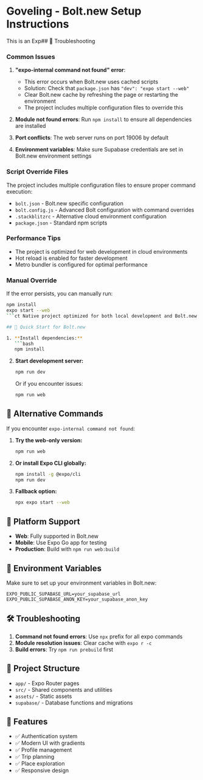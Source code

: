 # Goveling - Bolt.new Setup Instructions

This is an Exp## 🔧 Troubleshooting

### Common Issues

1. **"expo-internal command not found" error**: 
   - This error occurs when Bolt.new uses cached scripts
   - Solution: Check that `package.json` has `"dev": "expo start --web"`
   - Clear Bolt.new cache by refreshing the page or restarting the environment
   - The project includes multiple configuration files to override this

2. **Module not found errors**: Run `npm install` to ensure all dependencies are installed

3. **Port conflicts**: The web server runs on port 19006 by default

4. **Environment variables**: Make sure Supabase credentials are set in Bolt.new environment settings

### Script Override Files

The project includes multiple configuration files to ensure proper command execution:
- `bolt.json` - Bolt.new specific configuration
- `bolt.config.js` - Advanced Bolt configuration with command overrides
- `.stackblitzrc` - Alternative cloud environment configuration
- `package.json` - Standard npm scripts

### Performance Tips

- The project is optimized for web development in cloud environments
- Hot reload is enabled for faster development
- Metro bundler is configured for optimal performance

### Manual Override

If the error persists, you can manually run:
```bash
npm install
expo start --web
```ct Native project optimized for both local development and Bolt.new.

## 🚀 Quick Start for Bolt.new

1. **Install dependencies:**
   ```bash
   npm install
   ```

2. **Start development server:**
   ```bash
   npm run dev
   ```
   
   Or if you encounter issues:
   ```bash
   npm run web
   ```

## 🔧 Alternative Commands

If you encounter `expo-internal command not found`:

1. **Try the web-only version:**
   ```bash
   npm run web
   ```

2. **Or install Expo CLI globally:**
   ```bash
   npm install -g @expo/cli
   npm run dev
   ```

3. **Fallback option:**
   ```bash
   npx expo start --web
   ```

## 📱 Platform Support

- **Web**: Fully supported in Bolt.new
- **Mobile**: Use Expo Go app for testing
- **Production**: Build with `npm run web:build`

## 🔐 Environment Variables

Make sure to set up your environment variables in Bolt.new:

```
EXPO_PUBLIC_SUPABASE_URL=your_supabase_url
EXPO_PUBLIC_SUPABASE_ANON_KEY=your_supabase_anon_key
```

## 🛠️ Troubleshooting

1. **Command not found errors**: Use `npx` prefix for all expo commands
2. **Module resolution issues**: Clear cache with `expo r -c`
3. **Build errors**: Try `npm run prebuild` first

## 📂 Project Structure

- `app/` - Expo Router pages
- `src/` - Shared components and utilities  
- `assets/` - Static assets
- `supabase/` - Database functions and migrations

## 🎯 Features

- ✅ Authentication system
- ✅ Modern UI with gradients
- ✅ Profile management
- ✅ Trip planning
- ✅ Place exploration
- ✅ Responsive design
